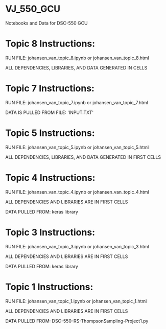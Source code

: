 # VJ_550_GCU
Notebooks and Data for DSC-550 GCU

# Topic 8 Instructions:
RUN FILE: johansen_van_topic_8.ipynb or johansen_van_topic_8.html

ALL DEPENDENCIES, LIBRARIES, AND DATA GENERATED IN CELLS


# Topic 7 Instructions:
RUN FILE: johansen_van_topic_7.ipynb or johansen_van_topic_7.html

DATA IS PULLED FROM FILE: 'INPUT.TXT'


# Topic 5 Instructions:
RUN FILE: johansen_van_topic_5.ipynb or johansen_van_topic_5.html

ALL DEPENDENCIES, LIBRARIES, AND DATA GENERATED IN FIRST CELLS


# Topic 4 Instructions:
RUN FILE: johansen_van_topic_4.ipynb or johansen_van_topic_4.html

ALL DEPENDENCIES AND LIBRARIES ARE IN FIRST CELLS

DATA PULLED FROM: keras library


# Topic 3 Instructions:
RUN FILE: johansen_van_topic_3.ipynb or johansen_van_topic_3.html

ALL DEPENDENCIES AND LIBRARIES ARE IN FIRST CELLS

DATA PULLED FROM: keras library


# Topic 1 Instructions:
RUN FILE: johansen_van_topic_1.ipynb or johansen_van_topic_1.html

ALL DEPENDENCIES AND LIBRARIES ARE IN FIRST CELLS

DATA PULLED FROM: DSC-550-RS-ThompsonSampling-Project1.py
